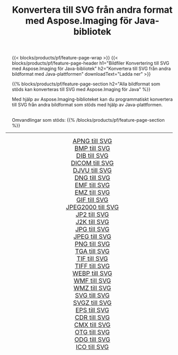 ﻿---
title: Konvertera till SVG från andra format med Aspose.Imaging för Java-bibliotek 
weight: 3920
url: /sv/java/conversion/to/svg 
lang: sv
langdirlevel: 2
locales: zh-hans,ja,it,ru,de,es,fr,nl,id,lt,pl,pt,vi,tr,ko,zh-hant,ar,hi,th,sv,cs,uk,he
description: Med Aspose.Imaging kan du konvertera till SVG från andra format med Java
---

{{< blocks/products/pf/feature-page-wrap >}}
{{< blocks/products/pf/feature-page-header h1="Bildfiler Konvertering till SVG med Aspose.Imaging för Java-bibliotek" h2="Konvertera till SVG från andra bildformat med Java-plattformen" downloadText="Ladda ner" >}}


{{% blocks/products/pf/feature-page-section  h2="Alla bildformat som stöds kan konverteras till SVG med Aspose.Imaging för Java" %}}
<p align=justify>Med hjälp av Aspose.Imaging-biblioteket kan du programmatiskt konvertera till SVG från andra bildformat som stöds med hjälp av Java-plattformen.</p>
<br/>
Omvandlingar som stöds:
{{% /blocks/products/pf/feature-page-section %}}
<div class="container-fluid productfamilypage bg-gray">
    <div class="convertypes bg-gray agp-content section">
        <div class="container">
		<hr style="margin-left:-20px;"/>
		<div class="row other-converters" style="gap: 10px;font-size: 19px;text-align:center;">
		    <div class='col-md-2 other-converter remove-lp remove-rp'><a href="/imaging/sv/java/conversion/apng-to-svg" style="padding:15px;">APNG till SVG</a></div>
<div class='col-md-2 other-converter remove-lp remove-rp'><a href="/imaging/sv/java/conversion/bmp-to-svg" style="padding:15px;">BMP till SVG</a></div>
<div class='col-md-2 other-converter remove-lp remove-rp'><a href="/imaging/sv/java/conversion/dib-to-svg" style="padding:15px;">DIB till SVG</a></div>
<div class='col-md-2 other-converter remove-lp remove-rp'><a href="/imaging/sv/java/conversion/dicom-to-svg" style="padding:15px;">DICOM till SVG</a></div>
<div class='col-md-2 other-converter remove-lp remove-rp'><a href="/imaging/sv/java/conversion/djvu-to-svg" style="padding:15px;">DJVU till SVG</a></div>
<div class='col-md-2 other-converter remove-lp remove-rp'><a href="/imaging/sv/java/conversion/dng-to-svg" style="padding:15px;">DNG till SVG</a></div>
<div class='col-md-2 other-converter remove-lp remove-rp'><a href="/imaging/sv/java/conversion/emf-to-svg" style="padding:15px;">EMF till SVG</a></div>
<div class='col-md-2 other-converter remove-lp remove-rp'><a href="/imaging/sv/java/conversion/emz-to-svg" style="padding:15px;">EMZ till SVG</a></div>
<div class='col-md-2 other-converter remove-lp remove-rp'><a href="/imaging/sv/java/conversion/gif-to-svg" style="padding:15px;">GIF till SVG</a></div>
<div class='col-md-2 other-converter remove-lp remove-rp'><a href="/imaging/sv/java/conversion/jpeg2000-to-svg" style="padding:15px;">JPEG2000 till SVG</a></div>
<div class='col-md-2 other-converter remove-lp remove-rp'><a href="/imaging/sv/java/conversion/jp2-to-svg" style="padding:15px;">JP2 till SVG</a></div>
<div class='col-md-2 other-converter remove-lp remove-rp'><a href="/imaging/sv/java/conversion/j2k-to-svg" style="padding:15px;">J2K till SVG</a></div>
<div class='col-md-2 other-converter remove-lp remove-rp'><a href="/imaging/sv/java/conversion/jpg-to-svg" style="padding:15px;">JPG till SVG</a></div>
<div class='col-md-2 other-converter remove-lp remove-rp'><a href="/imaging/sv/java/conversion/jpeg-to-svg" style="padding:15px;">JPEG till SVG</a></div>
<div class='col-md-2 other-converter remove-lp remove-rp'><a href="/imaging/sv/java/conversion/png-to-svg" style="padding:15px;">PNG till SVG</a></div>
<div class='col-md-2 other-converter remove-lp remove-rp'><a href="/imaging/sv/java/conversion/tga-to-svg" style="padding:15px;">TGA till SVG</a></div>
<div class='col-md-2 other-converter remove-lp remove-rp'><a href="/imaging/sv/java/conversion/tif-to-svg" style="padding:15px;">TIF till SVG</a></div>
<div class='col-md-2 other-converter remove-lp remove-rp'><a href="/imaging/sv/java/conversion/tiff-to-svg" style="padding:15px;">TIFF till SVG</a></div>
<div class='col-md-2 other-converter remove-lp remove-rp'><a href="/imaging/sv/java/conversion/webp-to-svg" style="padding:15px;">WEBP till SVG</a></div>
<div class='col-md-2 other-converter remove-lp remove-rp'><a href="/imaging/sv/java/conversion/wmf-to-svg" style="padding:15px;">WMF till SVG</a></div>
<div class='col-md-2 other-converter remove-lp remove-rp'><a href="/imaging/sv/java/conversion/wmz-to-svg" style="padding:15px;">WMZ till SVG</a></div>
<div class='col-md-2 other-converter remove-lp remove-rp'><a href="/imaging/sv/java/conversion/svg-to-svg" style="padding:15px;">SVG till SVG</a></div>
<div class='col-md-2 other-converter remove-lp remove-rp'><a href="/imaging/sv/java/conversion/svgz-to-svg" style="padding:15px;">SVGZ till SVG</a></div>
<div class='col-md-2 other-converter remove-lp remove-rp'><a href="/imaging/sv/java/conversion/eps-to-svg" style="padding:15px;">EPS till SVG</a></div>
<div class='col-md-2 other-converter remove-lp remove-rp'><a href="/imaging/sv/java/conversion/cdr-to-svg" style="padding:15px;">CDR till SVG</a></div>
<div class='col-md-2 other-converter remove-lp remove-rp'><a href="/imaging/sv/java/conversion/cmx-to-svg" style="padding:15px;">CMX till SVG</a></div>
<div class='col-md-2 other-converter remove-lp remove-rp'><a href="/imaging/sv/java/conversion/otg-to-svg" style="padding:15px;">OTG till SVG</a></div>
<div class='col-md-2 other-converter remove-lp remove-rp'><a href="/imaging/sv/java/conversion/odg-to-svg" style="padding:15px;">ODG till SVG</a></div>
<div class='col-md-2 other-converter remove-lp remove-rp'><a href="/imaging/sv/java/conversion/ico-to-svg" style="padding:15px;">ICO till SVG</a></div>
                </div>
        </div>
    </div>
</div>
<br/>

